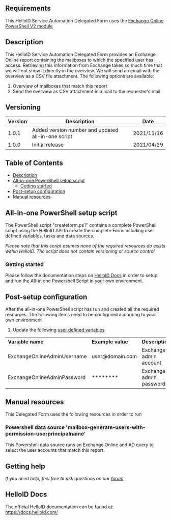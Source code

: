 <!-- Requirements -->
## Requirements
This HelloID Service Automation Delegated Form uses the [Exchange Online PowerShell V2 module](https://docs.microsoft.com/en-us/powershell/exchange/exchange-online-powershell-v2?view=exchange-ps)

<!-- Description -->
## Description
This HelloID Service Automation Delegated Form provides an Exchange Online report containing the mailboxes to which the specified user has access.
Retrieving this information from Exchange takes so much time that we will not show it directly in the overview.
We will send an email with the overview as a CSV file attachment.
The following options are available:
 1. Overview of mailboxes that match this report
 2. Send the overview as CSV attachment in a mail to the requester's mail

## Versioning
| Version | Description | Date |
| - | - | - |
| 1.0.1   | Added version number and updated all-in-one script | 2021/11/16  |
| 1.0.0   | Initial release | 2021/04/29  |

<!-- TABLE OF CONTENTS -->
## Table of Contents
* [Description](#description)
* [All-in-one PowerShell setup script](#all-in-one-powershell-setup-script)
  * [Getting started](#getting-started)
* [Post-setup configuration](#post-setup-configuration)
* [Manual resources](#manual-resources)


## All-in-one PowerShell setup script
The PowerShell script "createform.ps1" contains a complete PowerShell script using the HelloID API to create the complete Form including user defined variables, tasks and data sources.

 _Please note that this script asumes none of the required resources do exists within HelloID. The script does not contain versioning or source control_


### Getting started
Please follow the documentation steps on [HelloID Docs](https://docs.helloid.com/hc/en-us/articles/360017556559-Service-automation-GitHub-resources) in order to setup and run the All-in one Powershell Script in your own environment.


## Post-setup configuration
After the all-in-one PowerShell script has run and created all the required resources. The following items need to be configured according to your own environment
 1. Update the following [user defined variables](https://docs.helloid.com/hc/en-us/articles/360014169933-How-to-Create-and-Manage-User-Defined-Variables)
<table>
  <tr><td><strong>Variable name</strong></td><td><strong>Example value</strong></td><td><strong>Description</strong></td></tr>
  <tr><td>ExchangeOnlineAdminUsername</td><td>user@domain.com</td><td>Exchange admin account</td></tr>
  <tr><td>ExchangeOnlineAdminPassword</td><td>********</td><td>Exchange admin password</td></tr>
</table>

## Manual resources
This Delegated Form uses the following resources in order to run

### Powershell data source 'mailbox-generate-users-with-permission-userprincipalname'
This Powershell data source runs an Exchange Online and AD query to select the user accounts that match this report.

## Getting help
_If you need help, feel free to ask questions on our [forum](https://forum.helloid.com/forum/helloid-connectors/service-automation/92-helloid-sa-exchange-online-list-mailbox-that-user-has-permission-to-send-as-csv)_

## HelloID Docs
The official HelloID documentation can be found at: https://docs.helloid.com/
